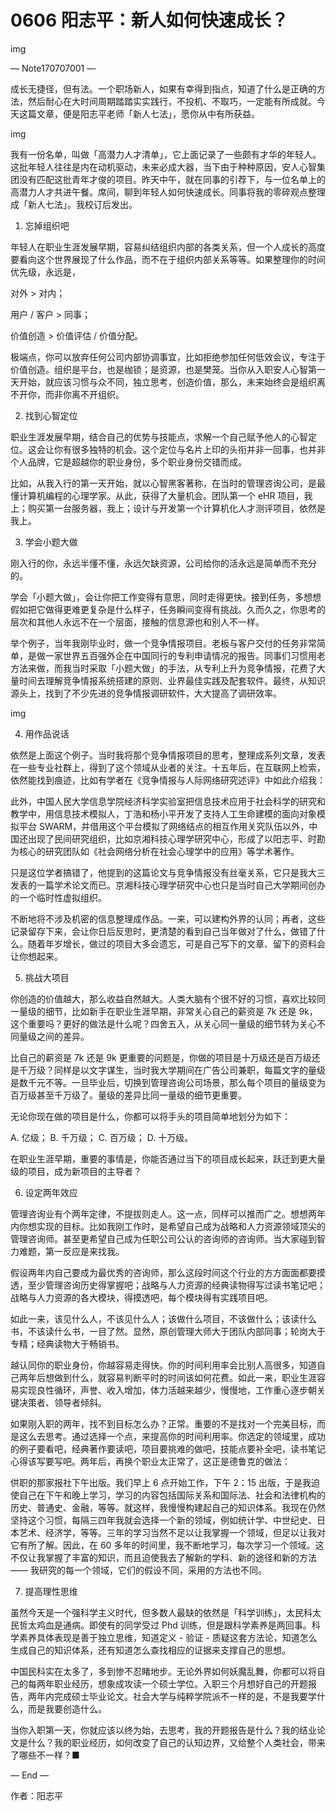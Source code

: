 # 0606 阳志平：新人如何快速成长？

img

— Note170707001 —

成长无捷径，但有法。一个职场新人，如果有幸得到指点，知道了什么是正确的方法，然后耐心在大时间周期踏踏实实践行，不投机、不取巧，一定能有所成就。今天这篇文章，便是阳志平老师「新人七法」，愿你从中有所获益。

img

我有一份名单，叫做「高潜力人才清单」，它上面记录了一些颇有才华的年轻人。这批年轻人往往是内在动机驱动，未来必成大器，当下由于种种原因，安人心智集团没有匹配这批青年才俊的项目。昨天中午，就在同事的引荐下，与一位名单上的高潜力人才共进午餐。席间，聊到年轻人如何快速成长。同事将我的零碎观点整理成「新人七法」。我校订后发出。

1. 忘掉组织吧

年轻人在职业生涯发展早期，容易纠结组织内部的各类关系，但一个人成长的高度要看向这个世界展现了什么作品，而不在于组织内部关系等等。如果整理你的时间优先级，永远是，

对外 > 对内；

用户 / 客户 > 同事；

价值创造 > 价值评估 / 价值分配。

极端点，你可以放弃任何公司内部协调事宜，比如拒绝参加任何低效会议，专注于价值创造。组织是平台，也是枷锁；是资源，也是樊笼。当你从入职安人心智第一天开始，就应该习惯与众不同，独立思考，创造价值，那么，未来始终会是组织离不开你，而非你离不开组织。

2. 找到心智定位

职业生涯发展早期，结合自己的优势与技能点，求解一个自己赋予他人的心智定位。这会让你有很多独特的机会。这个定位与名片上印的头衔并非一回事，也并非个人品牌，它是超越你的职业身份，多个职业身份交错而成。

比如，从我入行的第一天开始，就以心智黑客著称，在当时的管理咨询公司，是最懂计算机编程的心理学家。从此，获得了大量机会。团队第一个 eHR 项目，我上；购买第一台服务器，我上；设计与开发第一个计算机化人才测评项目，依然是我上。

3. 学会小题大做

刚入行的你，永远半懂不懂，永远欠缺资源，公司给你的活永远是简单而不充分的。

学会「小题大做」，会让你把工作变得有意思，同时走得更快。接到任务，多想想假如把它做得更难更复杂是什么样子，任务瞬间变得有挑战。久而久之，你思考的层次和其他人永远不在一个层面，接触的信息源也和别人不一样。

举个例子，当年我刚毕业时，做一个竞争情报项目。老板与客户交付的任务非常简单，是做一家世界五百强外企在中国同行的专利申请情况的报告。同事们习惯用老方法来做，而我当时采取「小题大做」的手法，从专利上升为竞争情报，花费了大量时间去理解竞争情报系统搭建的原则、业界最佳实践及配套软件。最终，从知识源头上，找到了不少先进的竞争情报调研软件，大大提高了调研效率。

img

4. 用作品说话

依然是上面这个例子。当时我将那个竞争情报项目的思考，整理成系列文章，发表在一些专业社群上，得到了这个领域从业者的关注。十五年后，在互联网上检索，依然能找到痕迹，比如有学者在《竞争情报与人际网络研究述评》中如此介绍我：

此外，中国人民大学信息学院经济科学实验室把信息技术应用于社会科学的研究和教学中，用信息技术模拟人，丁浩和杨小平开发了支持人工生命建模的面向对象模拟平台 SWARM，并借用这个平台模拟了网络结点的相互作用关究队伍以外，中国还出现了民间研究组织，比如京湘科技心理学研究中心，形成了以阳志平、时勘为核心的研究团队如《社会网络分析在社会心理学中的应用》等学术著作。

只是这位学者搞错了，他提到的这篇论文与竞争情报没有丝毫关系，它只是我大三发表的一篇学术论文而已。京湘科技心理学研究中心也只是当时自己大学期间创办的一个临时性虚拟组织。

不断地将不涉及机密的信息整理成作品。一来，可以建构外界的认同；再者，这些记录留存下来，会让你日后反思时，更清楚的看到自己当年做对了什么，做错了什么。随着年岁增长，做过的项目大多会遗忘，可是自己写下的文章、留下的资料会让你想起来。

5. 挑战大项目

你创造的价值越大，那么收益自然越大。人类大脑有个很不好的习惯，喜欢比较同一量级的细节，比如新手在职业生涯早期，非常关心自己的薪资是 7k 还是 9k，这个重要吗？更好的做法是什么呢？四舍五入，从关心同一量级的细节转为关心不同量级之间的差异。

比自己的薪资是 7k 还是 9k 更重要的问题是，你做的项目是十万级还是百万级还是千万级？同样是以文字谋生，当时我大学期间在广告公司兼职，每篇文字的量级是数千元不等。一旦毕业后，切换到管理咨询公司场景，那么每个项目的量级变为百万级甚至千万级了。量级的差异比同一量级的细节更重要。

无论你现在做的项目是什么，你都可以将手头的项目简单地划分为如下：

A. 亿级； B. 千万级； C. 百万级； D. 十万级。

在职业生涯早期，重要的事情是，你能否通过当下的项目成长起来，跃迁到更大量级的项目，成为新项目的主导者？

6. 设定两年效应

管理咨询业有个两年定律，不提拔则走人。这一点，同样可以推而广之。想想两年内你想实现的目标。比如我刚工作时，是希望自己成为战略和人力资源领域顶尖的管理咨询师。甚至更希望自己成为任职公司公认的咨询师的咨询师。当大家碰到智力难题，第一反应是来找我。

假设两年内自己要成为最优秀的咨询师，那么这段时间这个行业的方方面面都要摸透，至少管理咨询历史得掌握吧；战略与人力资源的经典读物得写过读书笔记吧；战略与人力资源的各大模块，得摸透吧，每个模块得有实践项目吧。

如此一来，该见什么人，不该见什么人；该做什么项目，不该做什么；该读什么书，不该读什么书，一目了然。显然，原创管理大师大于团队内部同事；轮岗大于专精；经典读物大于畅销书。

越认同你的职业身份，你越容易走得快。你的时间利用率会比别人高很多，知道自己两年后想做到什么，就容易判断平时的时间该如何花费。如此一来，职业生涯容易实现良性循环，声誉、收入增加，体力活越来越少，慢慢地，工作重心逐步朝关键决策者、领导者倾斜。

如果刚入职的两年，找不到目标怎么办？正常。重要的不是找对一个完美目标，而是这么去思考。通过选择一个点，来提高你的时间利用率。你选定的领域里，成功的例子要看吧，经典著作要读吧，项目要挑难的做吧，技能点要补全吧，读书笔记心得该写要写吧。两年后，再换个职业太正常了，这正是德鲁克的做法：

供职的那家报社下午出版。我们早上 6 点开始工作，下午 2：15 出版，于是我迫使自己在下午和晚上学习，学习的内容包括国际关系和国际法、社会和法律机构的历史、普通史、金融，等等。就这样，我慢慢构建起自己的知识体系。我现在仍然坚持这个习惯，每隔三四年我就会选择一个新的领域，例如统计学、中世纪史、日本艺术、经济学，等等。三年的学习当然不足以让我掌握一个领域，但足以让我对它有所了解。因此，在 60 多年的时间里，我不断地学习，每次学习一个领域。这不仅让我掌握了丰富的知识，而且迫使我去了解新的学科、新的途径和新的方法 —— 我研究的每一个领域，它们的假设不同，采用的方法也不同。

7. 提高理性思维

虽然今天是一个强科学主义时代，但多数人最缺的依然是「科学训练」，太民科太民哲太鸡血是通病。即使有的同学受过 Phd 训练，但是跟科学素养是两回事。科学素养具体表现是善于独立思维，知道定义 - 验证 - 质疑这套方法论，知道怎么生成自己的知识体系，还有知道怎么查找相应的证据来支撑自己的思想。

中国民科实在太多了，多到惨不忍睹地步。无论外界如何妖魔乱舞，你都可以将自己的每两年职业经历，想象成攻读一个硕士学位。入职三个月想好自己的开题报告，两年内完成硕士毕业论文。社会大学与纯粹学院派不一样的是，不是我要学什么，而是我要创造什么。

当你入职第一天，你就应该以终为始，去思考，我的开题报告是什么？我的结业论文是什么？我的职业经历，如何改变了自己的认知边界，又给整个人类社会，带来了哪些不一样？■

— End —

作者：阳志平

